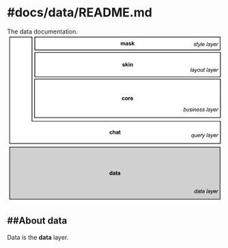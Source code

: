 #docs/data/README.md
==============

The data documentation.
![Image](../data/images/system_overview_data.png?raw=true)

##About data
----------
Data is the **data** layer.